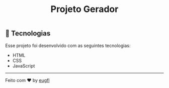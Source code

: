 <strong><h1 align="center">Projeto Gerador</h1></strong>

<p align="center">
  <img alt="" src="/assets/preview.jpeg width="100%">
</p>

## 🚀 Tecnologias

Esse projeto foi desenvolvido com as seguintes tecnologias:

- HTML
- CSS
- JavaScript

---

Feito com ♥ by [eugfl](https://www.linkedin.com/in/eugfl/)
